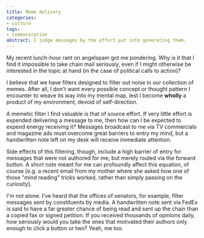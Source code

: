 ```yaml
---
title: Meme delivery
categories:
- culture
tags:
- communication
abstract: I judge messages by the effort put into generating them.
---
```


My recent lunch-hour rant on angelspam got me pondering.  Why is it that I find it impossible to take chain mail seriously, even if I might otherwise be interested in the topic at hand (in the case of political calls to action)?

I believe that we have filters designed to filter out noise in our collection of memes.  After all, I don't want every possible concept or thought pattern I encounter to weave its way into my mental map, lest I become **wholly** a product of my environment, devoid of self-direction.

A memetic filter I find valuable is that of source effort.  If very little effort is expended delivering a message to me, then how can I be expected to expend energy receiving it?  Messages broadcast to me via TV commercials and magazine ads must overcome great barriers to entry my mind, but a handwritten note left on my desk will receive immediate attention.

Side effects of this filtering, though, include a high barrier of entry for messages that were not authored for me, but merely routed via the forward button.  A short note meant for me can profoundly affect this equation, of course [e.g. a recent email from my mother where she asked how one of those "mind reading" tricks worked, rather than simply passing on the curiosity].

I'm not alone.  I've heard that the offices of senators, for example, filter messages sent by constituents by media.  A handwritten note sent via FedEx is said to have a far greater chance of being read and sent up the chain than a copied fax or signed petition. If you received thousands of opinions daily, how seriously would you take the ones that motivated their authors only enough to click a button or two?  Yeah, me too.
